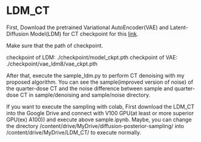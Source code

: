 # LDM_CT

First, Download the pretrained Variational AutoEncoder(VAE) and Latent-Diffusion Model(LDM) for CT checkpoint for this [link](https://drive.google.com/drive/folders/1Q-6VF3If4GM5AaE3iF-I8KqQ43MOdqNz?usp=sharing). 

Make sure that the path of checkpoint. 

checkpoint of LDM: ./checkpoint/model_ckpt.pth 
checkpoint of VAE: ./checkpoint/vae_ldm8/vae_ckpt.pth

After that, execute the sample_ldm.py to perform CT denoising with my proposed algorithm.
You can see the sample(improved version of noise) of the quarter-dose CT and the noise difference between sample and quarter-dose CT in sample/denoising and sample/noise directory.

If you want to execute the sampling with colab, First download the LDM_CT into the Google Drive and connect with V100 GPU(at least or more superior GPU(ex) A100)) and execute above sample.ipynb. Maybe, you can change the directory /content/drive/MyDrive/diffusion-posterior-sampling/ into /content/drive/MyDrive/LDM_CT/ to execute normally.
